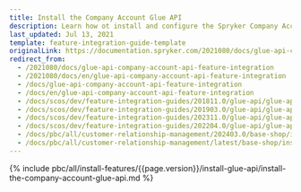```yaml
---
title: Install the Company Account Glue API
description: Learn how ot install and configure the Spryker Company Account GLUE API in to your Spryker projects.
last_updated: Jul 13, 2021
template: feature-integration-guide-template
originalLink: https://documentation.spryker.com/2021080/docs/glue-api-company-account-api-feature-integration
redirect_from:
  - /2021080/docs/glue-api-company-account-api-feature-integration
  - /2021080/docs/en/glue-api-company-account-api-feature-integration
  - /docs/glue-api-company-account-api-feature-integration
  - /docs/en/glue-api-company-account-api-feature-integration
  - /docs/scos/dev/feature-integration-guides/201811.0/glue-api/glue-api-company-account-feature-integration.html
  - /docs/scos/dev/feature-integration-guides/201903.0/glue-api/glue-api-company-account-feature-integration.html
  - /docs/scos/dev/feature-integration-guides/202311.0/glue-api/glue-api-company-account-feature-integration.html
  - /docs/scos/dev/feature-integration-guides/202204.0/glue-api/glue-api-company-account-feature-integration.html
  - /docs/pbc/all/customer-relationship-management/202403.0/base-shop/install-and-upgrade/install-glue-api/install-the-company-account-glue-api.html
  - /docs/pbc/all/customer-relationship-management/latest/base-shop/install-and-upgrade/install-glue-api/install-the-company-account-glue-api.html
---
```


{% include pbc/all/install-features/{{page.version}}/install-glue-api/install-the-company-account-glue-api.md %} <!-- To edit, see /_includes/pbc/all/install-features/202404.0/install-glue-api/install-the-company-account-glue-api.md -->

